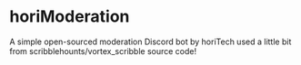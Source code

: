 # horiModeration
A simple open-sourced moderation Discord bot by horiTech used a little bit from scribblehounts/vortex_scribble source code!
